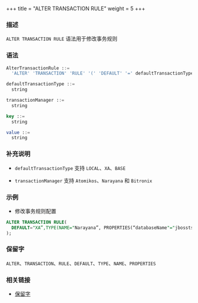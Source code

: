 +++
title = "ALTER TRANSACTION RULE"
weight = 5
+++

### 描述

`ALTER TRANSACTION RULE` 语法用于修改事务规则

### 语法

```sql
AlterTransactionRule ::=
  'ALTER' 'TRANSACTION' 'RULE' '(' 'DEFAULT' '=' defaultTransactionType ',' 'TYPE' '(' 'NAME' '=' transactionManager ',' 'PROPERTIES' '(' key '=' value (',' key '=' value)* ')' ')' ')'

defaultTransactionType ::=
  string

transactionManager ::=
  string

key ::=
  string

value ::=
  string
```

### 补充说明

- `defaultTransactionType` 支持 `LOCAL`、`XA`、`BASE`

- `transactionManager` 支持  `Atomikos`、`Narayana` 和 `Bitronix`

### 示例

- 修改事务规则配置

```sql
ALTER TRANSACTION RULE(
  DEFAULT="XA”,TYPE(NAME="Narayana”, PROPERTIES(“databaseName"="jbossts”,“host"="127.0.0.1”))
);
```

### 保留字

`ALTER`、`TRANSACTION`、`RULE`、`DEFAULT`、`TYPE`、`NAME`、`PROPERTIES`

### 相关链接

- [保留字](/cn/reference/distsql/syntax/reserved-word/)